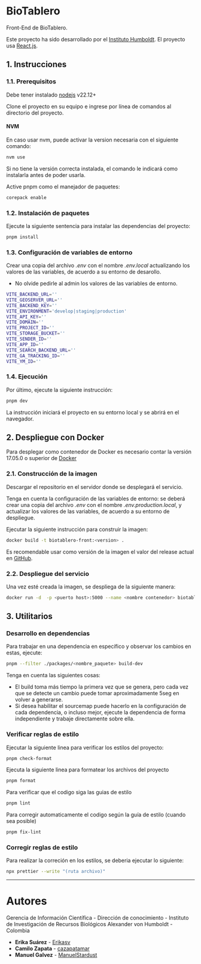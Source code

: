 # BioTablero

Front-End de BioTablero.

Este proyecto ha sido desarrollado por el [Instituto Humboldt](http://www.humboldt.org.co). El proyecto usa [React.js](https://reactjs.org).

## 1. Instrucciones

### 1.1. Prerequisitos

Debe tener instalado [nodejs](https://nodejs.org/) v22.12+

Clone el proyecto en su equipo e ingrese por línea de comandos al directorio del proyecto.

#### NVM

En caso usar nvm, puede activar la version necesaria con el siguiente comando:

```sh
nvm use

```

Si no tiene la versión correcta instalada, el comando le indicará como instalarla antes de poder usarla.

Active pnpm como el manejador de paquetes:

```sh
corepack enable
```

### 1.2. Instalación de paquetes

Ejecute la siguiente sentencia para instalar las dependencias del proyecto:

```sh
pnpm install
```

### 1.3. Configuración de variables de entorno

Crear una copia del archivo _.env_ con el nombre _.env.local_ actualizando los valores de las variables, de acuerdo a su entorno de desarollo.

- No olvide pedirle al admin los valores de las variables de entorno.

```sh
VITE_BACKEND_URL=''
VITE_GEOSERVER_URL=''
VITE_BACKEND_KEY=''
VITE_ENVIRONMENT='develop|staging|production'
VITE_API_KEY=''
VITE_DOMAIN=''
VITE_PROJECT_ID=''
VITE_STORAGE_BUCKET=''
VITE_SENDER_ID=''
VITE_APP_ID=''
VITE_SEARCH_BACKEND_URL=''
VITE_GA_TRACKING_ID=''
VITE_YM_ID=''

```

### 1.4. Ejecución

Por último, ejecute la siguiente instrucción:

```sh
pnpm dev
```

La instrucción iniciará el proyecto en su entorno local y se abrirá en el navegador.

## 2. Despliegue con Docker

Para desplegar como contenedor de Docker es necesario contar la versión 17.05.0 o superior de [Docker](https://www.docker.com/)

### 2.1. Construcción de la imagen

Descargar el repositorio en el servidor donde se desplegará el servicio.

Tenga en cuenta la configuración de las variables de entorno: se deberá crear una copia del archivo _.env_ con el nombre _.env.production.local_, y actualizar los valores de las variables, de acuerdo a su entorno de despliegue.

Ejecutar la siguiente instrucción para construir la imagen:

```sh
docker build -t biotablero-front:<version> .
```

Es recomendable usar como versión de la imagen el valor del release actual en [GitHub](https://github.com/PEM-Humboldt/biotablero/releases).

### 2.2. Despliegue del servicio

Una vez esté creada la imagen, se despliega de la siguiente manera:

```sh
docker run -d  -p <puerto host>:5000 --name <nombre contenedor> biotablero-front:<version imagen>
```

## 3. Utilitarios

### Desarrollo en dependencias

Para trabajar en una dependencia en específico y observar los cambios en estas, ejecute:

```sh
pnpm --filter ./packages/<nombre_paquete> build-dev
```

Tenga en cuenta las siguientes cosas:

- El build toma más tiempo la primera vez que se genera, pero cada vez que se detecte un cambio puede tomar aproximadamente 5seg en volver a generarse.
- Si desea habilitar el sourcemap puede hacerlo en la configuración de cada dependencia, o incluso mejor, ejecute la dependencia de forma independiente y trabaje directamente sobre ella.

### Verificar reglas de estilo

Ejecutar la siguiente linea para verificar los estilos del proyecto:

```sh
pnpm check-format
```

Ejecuta la siguiente linea para formatear los archivos del proyecto

```sh
pnpm format
```

Para verificar que el codigo siga las guias de estilo

```sh
pnpm lint
```

Para corregir automaticamente el codigo según la guía de estilo (cuando sea posible)

```sh
pnpm fix-lint
```

### Corregir reglas de estilo

Para realizar la correción en los estilos, se deberia ejecutar lo siguiente:

```sh
npx prettier --write "(ruta archivo)"
```

---

# Autores

Gerencia de Información Científica - Dirección de conocimiento - Instituto de Investigación de Recursos Biológicos Alexander von Humboldt - Colombia

- **Erika Suárez** - [Erikasv](https://github.com/erikasv)
- **Camilo Zapata** - [cazapatamar](https://github.com/cazapatamar)
- **Manuel Galvez** - [ManuelStardust](https://github.com/ManuelStardust)
